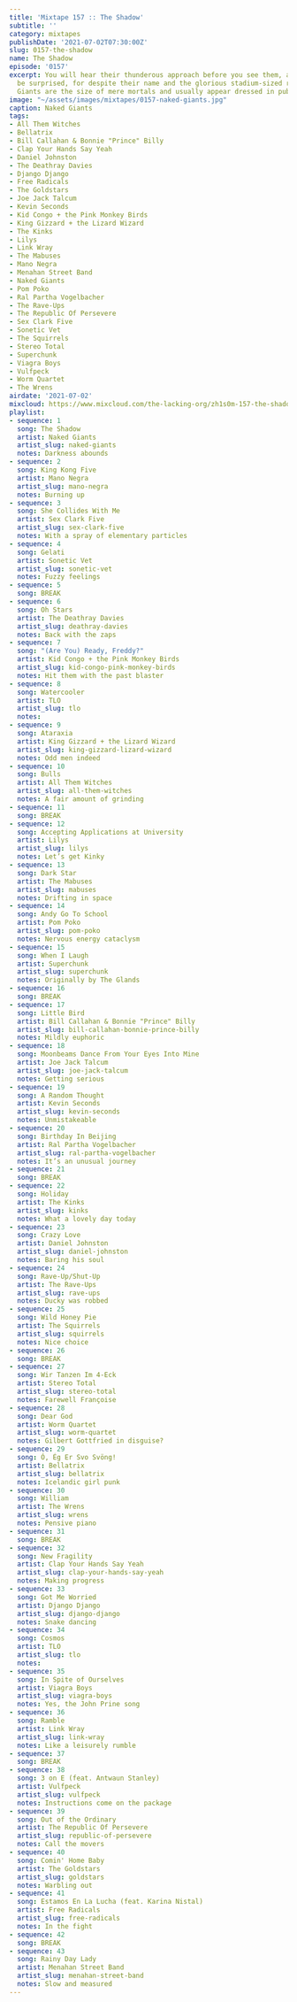 ```yaml
---
title: 'Mixtape 157 :: The Shadow'
subtitle: ''
category: mixtapes
publishDate: '2021-07-02T07:30:00Z'
slug: 0157-the-shadow
name: The Shadow
episode: '0157'
excerpt: You will hear their thunderous approach before you see them, and you will
  be surprised, for despite their name and the glorious stadium-sized riffing, Naked
  Giants are the size of mere mortals and usually appear dressed in public.
image: "~/assets/images/mixtapes/0157-naked-giants.jpg"
caption: Naked Giants
tags:
- All Them Witches
- Bellatrix
- Bill Callahan & Bonnie "Prince" Billy
- Clap Your Hands Say Yeah
- Daniel Johnston
- The Deathray Davies
- Django Django
- Free Radicals
- The Goldstars
- Joe Jack Talcum
- Kevin Seconds
- Kid Congo + the Pink Monkey Birds
- King Gizzard + the Lizard Wizard
- The Kinks
- Lilys
- Link Wray
- The Mabuses
- Mano Negra
- Menahan Street Band
- Naked Giants
- Pom Poko
- Ral Partha Vogelbacher
- The Rave-Ups
- The Republic Of Persevere
- Sex Clark Five
- Sonetic Vet
- The Squirrels
- Stereo Total
- Superchunk
- Viagra Boys
- Vulfpeck
- Worm Quartet
- The Wrens
airdate: '2021-07-02'
mixcloud: https://www.mixcloud.com/the-lacking-org/zh1s0m-157-the-shadow/
playlist:
- sequence: 1
  song: The Shadow
  artist: Naked Giants
  artist_slug: naked-giants
  notes: Darkness abounds
- sequence: 2
  song: King Kong Five
  artist: Mano Negra
  artist_slug: mano-negra
  notes: Burning up
- sequence: 3
  song: She Collides With Me
  artist: Sex Clark Five
  artist_slug: sex-clark-five
  notes: With a spray of elementary particles
- sequence: 4
  song: Gelati
  artist: Sonetic Vet
  artist_slug: sonetic-vet
  notes: Fuzzy feelings
- sequence: 5
  song: BREAK
- sequence: 6
  song: Oh Stars
  artist: The Deathray Davies
  artist_slug: deathray-davies
  notes: Back with the zaps
- sequence: 7
  song: "(Are You) Ready, Freddy?"
  artist: Kid Congo + the Pink Monkey Birds
  artist_slug: kid-congo-pink-monkey-birds
  notes: Hit them with the past blaster
- sequence: 8
  song: Watercooler
  artist: TLO
  artist_slug: tlo
  notes:
- sequence: 9
  song: Ataraxia
  artist: King Gizzard + the Lizard Wizard
  artist_slug: king-gizzard-lizard-wizard
  notes: Odd men indeed
- sequence: 10
  song: Bulls
  artist: All Them Witches
  artist_slug: all-them-witches
  notes: A fair amount of grinding
- sequence: 11
  song: BREAK
- sequence: 12
  song: Accepting Applications at University
  artist: Lilys
  artist_slug: lilys
  notes: Let’s get Kinky
- sequence: 13
  song: Dark Star
  artist: The Mabuses
  artist_slug: mabuses
  notes: Drifting in space
- sequence: 14
  song: Andy Go To School
  artist: Pom Poko
  artist_slug: pom-poko
  notes: Nervous energy cataclysm
- sequence: 15
  song: When I Laugh
  artist: Superchunk
  artist_slug: superchunk
  notes: Originally by The Glands
- sequence: 16
  song: BREAK
- sequence: 17
  song: Little Bird
  artist: Bill Callahan & Bonnie "Prince" Billy
  artist_slug: bill-callahan-bonnie-prince-billy
  notes: Mildly euphoric
- sequence: 18
  song: Moonbeams Dance From Your Eyes Into Mine
  artist: Joe Jack Talcum
  artist_slug: joe-jack-talcum
  notes: Getting serious
- sequence: 19
  song: A Random Thought
  artist: Kevin Seconds
  artist_slug: kevin-seconds
  notes: Unmistakeable
- sequence: 20
  song: Birthday In Beijing
  artist: Ral Partha Vogelbacher
  artist_slug: ral-partha-vogelbacher
  notes: It’s an unusual journey
- sequence: 21
  song: BREAK
- sequence: 22
  song: Holiday
  artist: The Kinks
  artist_slug: kinks
  notes: What a lovely day today
- sequence: 23
  song: Crazy Love
  artist: Daniel Johnston
  artist_slug: daniel-johnston
  notes: Baring his soul
- sequence: 24
  song: Rave-Up/Shut-Up
  artist: The Rave-Ups
  artist_slug: rave-ups
  notes: Ducky was robbed
- sequence: 25
  song: Wild Honey Pie
  artist: The Squirrels
  artist_slug: squirrels
  notes: Nice choice
- sequence: 26
  song: BREAK
- sequence: 27
  song: Wir Tanzen Im 4-Eck
  artist: Stereo Total
  artist_slug: stereo-total
  notes: Farewell Françoise
- sequence: 28
  song: Dear God
  artist: Worm Quartet
  artist_slug: worm-quartet
  notes: Gilbert Gottfried in disguise?
- sequence: 29
  song: Ó, Ég Er Svo Svöng!
  artist: Bellatrix
  artist_slug: bellatrix
  notes: Icelandic girl punk
- sequence: 30
  song: William
  artist: The Wrens
  artist_slug: wrens
  notes: Pensive piano
- sequence: 31
  song: BREAK
- sequence: 32
  song: New Fragility
  artist: Clap Your Hands Say Yeah
  artist_slug: clap-your-hands-say-yeah
  notes: Making progress
- sequence: 33
  song: Got Me Worried
  artist: Django Django
  artist_slug: django-django
  notes: Snake dancing
- sequence: 34
  song: Cosmos
  artist: TLO
  artist_slug: tlo
  notes:
- sequence: 35
  song: In Spite of Ourselves
  artist: Viagra Boys
  artist_slug: viagra-boys
  notes: Yes, the John Prine song
- sequence: 36
  song: Ramble
  artist: Link Wray
  artist_slug: link-wray
  notes: Like a leisurely rumble
- sequence: 37
  song: BREAK
- sequence: 38
  song: 3 on E (feat. Antwaun Stanley)
  artist: Vulfpeck
  artist_slug: vulfpeck
  notes: Instructions come on the package
- sequence: 39
  song: Out of the Ordinary
  artist: The Republic Of Persevere
  artist_slug: republic-of-persevere
  notes: Call the movers
- sequence: 40
  song: Comin' Home Baby
  artist: The Goldstars
  artist_slug: goldstars
  notes: Warbling out
- sequence: 41
  song: Estamos En La Lucha (feat. Karina Nistal)
  artist: Free Radicals
  artist_slug: free-radicals
  notes: In the fight
- sequence: 42
  song: BREAK
- sequence: 43
  song: Rainy Day Lady
  artist: Menahan Street Band
  artist_slug: menahan-street-band
  notes: Slow and measured
---
```


